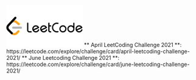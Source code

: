 # <div align="left">
<img src="https://github.com/mohammedismailb18/LeetCode/blob/main/logo.png" width="200" height="auto"/>
  </div> 
** April LeetCoding Challenge 2021 **: https://leetcode.com/explore/challenge/card/april-leetcoding-challenge-2021/
** June Leetcoding Challenge 2021 **: https://leetcode.com/explore/challenge/card/june-leetcoding-challenge-2021/ 

